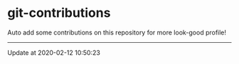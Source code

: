 # git-contributions

Auto add some contributions on this repository for more look-good profile!

---

Update at 2020-02-12 10:50:23
